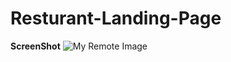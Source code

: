 # Resturant-Landing-Page
__ScreenShot__
![My Remote Image](https://oluwibe-faith.netlify.app/static/media/image-8.404abde2ebde0e0527cb.png?dl=0)
